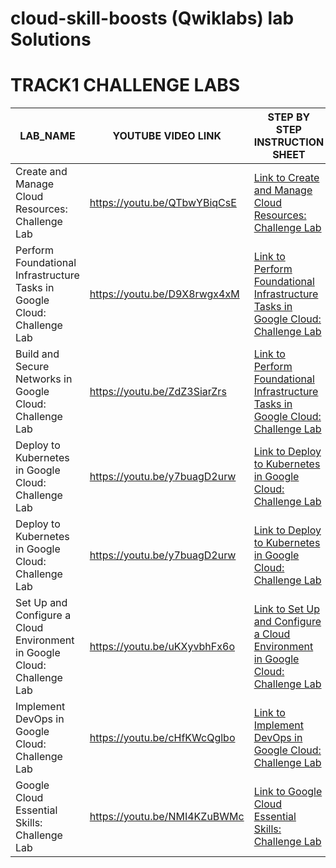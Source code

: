 # cloud-skill-boosts (Qwiklabs) lab Solutions 

# TRACK1 CHALLENGE LABS



|  LAB_NAME |YOUTUBE VIDEO LINK | STEP BY STEP INSTRUCTION SHEET |
| --------------- | --------------- | --------------- |
| Create and Manage Cloud Resources: Challenge Lab | https://youtu.be/QTbwYBiqCsE | [Link to Create and Manage Cloud Resources: Challenge Lab](https://github.com/guys-in-the-cloud/cloud-skill-boosts/blob/main/Challenge-labs/Create%20and%20Manage%20Cloud%20Resources%20Challenge%20Lab.md) |
| Perform Foundational Infrastructure Tasks in Google Cloud: Challenge Lab | https://youtu.be/D9X8rwgx4xM |[Link to Perform Foundational Infrastructure Tasks in Google Cloud: Challenge Lab](https://github.com/guys-in-the-cloud/cloud-skill-boosts/blob/main/Challenge-labs/Perform%20Foundational%20Infrastructure%20Tasks%20in%20Google%20Cloud:%20Challenge%20Lab/Perform%20Foundational%20Infrastructure%20Tasks%20in%20Google%20Cloud:%20Challenge%20Lab.md)  |
| Build and Secure Networks in Google Cloud: Challenge Lab |https://youtu.be/ZdZ3SiarZrs|[Link to Perform Foundational Infrastructure Tasks in Google Cloud: Challenge Lab](https://github.com/guys-in-the-cloud/cloud-skill-boosts/blob/main/Challenge-labs/Build%20and%20Secure%20Networks%20in%20Google%20Cloud:%20Challenge%20Lab.md) |
| Deploy to Kubernetes in Google Cloud: Challenge Lab |https://youtu.be/y7buagD2urw|[Link to Deploy to Kubernetes in Google Cloud: Challenge Lab](https://github.com/guys-in-the-cloud/cloud-skill-boosts/blob/main/Challenge-labs/Deploy%20to%20Kubernetes%20in%20Google%20Cloud:%20Challenge%20Lab.md) |
| Deploy to Kubernetes in Google Cloud: Challenge Lab |https://youtu.be/y7buagD2urw|[Link to Deploy to Kubernetes in Google Cloud: Challenge Lab](https://github.com/guys-in-the-cloud/cloud-skill-boosts/blob/main/Challenge-labs/Deploy%20to%20Kubernetes%20in%20Google%20Cloud:%20Challenge%20Lab.md) |
|Set Up and Configure a Cloud Environment in Google Cloud: Challenge Lab |https://youtu.be/uKXyvbhFx6o|[Link to Set Up and Configure a Cloud Environment in Google Cloud: Challenge Lab](https://github.com/guys-in-the-cloud/cloud-skill-boosts/blob/main/Challenge-labs/Set%20Up%20and%20Configure%20a%20Cloud%20Environment%20in%20Google%20Cloud:%20Challenge%20Lab.md) |
|Implement DevOps in Google Cloud: Challenge Lab |https://youtu.be/cHfKWcQglbo|[Link to Implement DevOps in Google Cloud: Challenge Lab](https://github.com/guys-in-the-cloud/cloud-skill-boosts/blob/main/Challenge-labs/Implement%20DevOps%20in%20Google%20Cloud.md) |
|Google Cloud Essential Skills: Challenge Lab |https://youtu.be/NMI4KZuBWMc|[Link to Google Cloud Essential Skills: Challenge Lab](https://github.com/guys-in-the-cloud/cloud-skill-boosts/blob/main/Challenge-labs/Google%20Cloud%20Essential%20Skills:%20Challenge%20Lab.md) |
